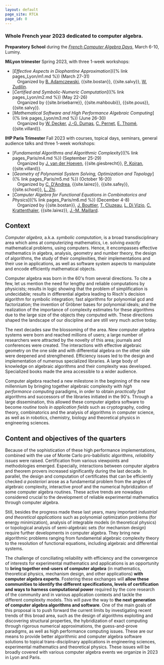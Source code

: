 ```yaml
---
layout: default
page_site: RTCA
page_id: 0
---
```



### Whole French year 2023 dedicated to computer algebra. 

**Preparatory School** during the [*French Computer Algebra Days*](https://gt-cf.cnrs.fr/jncf), March 6-10, Luminy.


**MiLyon trimester** Spring 2023, with three 1-week workshops:
  * [*Effective Aspects in Diophantine Approximation*]({% link pages_Lyon/m1.md %}) (March 27-31)
    <br/>&nbsp;&nbsp;&nbsp; Organized by [B. Adamczewski](https://adamczewski.perso.math.cnrs.fr), {{site.bostan}}, {{site.salvy}}, [W. Zudilin](https://www.ru.nl/deutsch/@1115579/wadim-zudilin/).
  * [*Certified and Symbolic-Numeric Computation*]({% link pages_Lyon/m2.md %}) (May 22-26)<br/>&nbsp;&nbsp;&nbsp; Organized by {{site.brisebarre}}, {{site.mahboubi}}, {{site.pous}}, {{site.salvy}}.
  * [*Mathematical Software and High Performance Algebraic Computing*]({% link pages_Lyon/m3.md %}) (June 26-30)<br/>&nbsp;&nbsp;&nbsp; Organized by [W. Decker](https://www.mathematik.uni-kl.de/en/agag/people/head/prof-dr-wolfram-decker), [J.-G. Dumas](https://membres-ljk.imag.fr/Jean-Guillaume.Dumas/), [C. Pernet](https://membres-ljk.imag.fr/Clement.Pernet/), [E. Thomé](https://members.loria.fr/EThome/), {{site.villard}}.

**IHP Paris Trimester** Fall 2023 with courses, topical days, seminars, general audience talks and three 1-week workshops:
  * [*Fundamental Algorithms and Algorithmic Complexity*]({% link pages_Paris/m4.md %}) (September 25-29)<br/>&nbsp;&nbsp;&nbsp; Organized by [J. van der Hoeven](https://www.texmacs.org/joris/main/joris.html), {{site.giesbrecht}}, 
    [P. Koiran](http://perso.ens-lyon.fr/pascal.koiran),
    {{site.villard}}.
  * [*Geometry of Polynomial System Solving, Optimization and Topology*]({% link pages_Paris/m5.md %}) (October 16-20)<br/>&nbsp;&nbsp;&nbsp; Organized by [C. D'Andrea](http://www.ub.edu/arcades/cdandrea.html), {{site.lairez}}, {{site.safey}}, {{site.schost}}, [L. Zhi](http://www.mmrc.iss.ac.cn/~lzhi/).
  * [*Computer Algebra for Functional Equations in Combinatorics and Physics*]({% link pages_Paris/m6.md %}) (December 4-8)<br/>&nbsp;&nbsp;&nbsp; Organized by {{site.bostan}}, 
    [J. Bouttier](https://www.ipht.fr/Pisp/jeremie.bouttier), [T. Cluzeau](https://www.unilim.fr/pages_perso/thomas.cluzeau/), [L. Di Vizio](https://divizio.joomla.com/), [C. Krattenthaler](https://www.mat.univie.ac.at/~kratt/), {{site.lairez}}, [J.-M. Maillard](https://www.lptmc.jussieu.fr/users/maillard).

## Context ##

*Computer algebra*, a.k.a. *symbolic computation*, is a broad transdisciplinary area which aims at computerizing mathematics, i.e. solving *exactly* mathematical problems, using computers. Hence, it encompasses effective mathematics in algebra, analysis, geometry and number theory, the design of algorithms, the study of their complexities, their implementations and their use in applications, as well as software system aspects to manipulate and encode efficiently mathematical objects. 

Computer algebra was born in the 60's from several directions. To cite a few, let us mention 
the need for lengthy and reliable computations by physicists; results in logic showing that the problem of simplification is undecidable; results in differential algebra leading to Risch's decision algorithm for symbolic integration; fast algorithms for polynomial gcd and factorization; the invention of Gröbner bases for polynomial ideals; and the realization of the importance of complexity estimates for these algorithms due to the large size of the objects they  computed with. These directions shaped the landscape of our discipline and are still very much active today.

The next decades saw the blossoming of the area. New computer algebra systems were born and reached millions of users; a large number of researchers were attracted by the novelty of this area; journals and conferences were created. The interactions with effective algebraic geometry on the one side and with differential algebra on the other side were deepened and strengthened. Efficiency issues led to the design and implementation of numerous specialized libraries. A large body of knowledge on algebraic algorithms and their complexity was developed. Specialized books made the area accessible to a wider audience.

Computer algebra reached a new milestone in the beginning of the new millennium 
by bringing together algebraic complexity with *high performance computing* paradigms, 
in order to obtain *practically fast* algorithms and successors of the libraries initiated in the 90's.
Through a large dissemination, this allowed these 
computer algebra software to become *routine tools in application fields* such as  cryptography, coding 
theory, combinatorics and the analysis of algorithms in computer science, as well as in robotics, chemistry, 
biology and theoretical physics in engineering sciences.

## Content and objectives of the quarters

Because of the sophistication of these high performance implementations, combined with the use of 
Monte Carlo pro\-babilistic algorithms,
*reliability issues* were raised. Certification from various viewpoints and methodologies 
emerged. Especially, 
interactions between computer algebra and theorem provers increased significantly during the last decade.
In parallel, the design and computation of certificates that can be efficiently checked *a posteriori*  arose as a fundamental 
problem from the angles of algebraic complexity, interactive proof and the numerical hybridization of some computer algebra routines.
These active trends are nowadays considered crucial to the development of reliable experimental mathematics through computer algebra.



Still, besides the progress made these last years, many important *industrial and
theoretical  applications* such as polynomial optimization problems (for energy
minimization), analysis of integrable models (in theoretical physics) or topological analysis of
semi-algebraic sets (for mechanism design) require further developments in computer
algebra. They bring new algorithmic problems ranging from fundamental algebraic
complexity theory to the resolution of functional equations,  including algebraic and differential systems.

The challenge of conciliating reliability with efficiency and the convergence of interests 
for experimental mathematics 
and applications is an opportunity to **bring together end-users of computer
algebra** (in mathematics, theoretical physics, mechanism design, and other applications)
**with computer algebra experts**. 
Fostering these exchanges will **allow these communities to identify
the different specifications, levels of certification and 
ways to harness
computational power** required by the core research of the community and in 
various application contexts and tackle the different complexity models. 
This will pave the way to **the next generation of computer algebra algorithms and software**. One of the main goals of this proposal is to push forward the current
limits by investigating recent trends of this
broad area, such as the design of algorithms exploiting and discovering structural 
properties, the hybridization of exact computing through rigorous numerical approximations, 
the guess-and-prove paradigms, as well as high performance computing issues. 
These are our means to provide better algorithmic and computer algebra software solutions to topical 
trans-disciplinary applications in engineering sciences, experimental mathematics and theoretical physics. 
These issues will be broadly covered with various computer algebra events we organize in 2023 in Lyon and Paris. 
